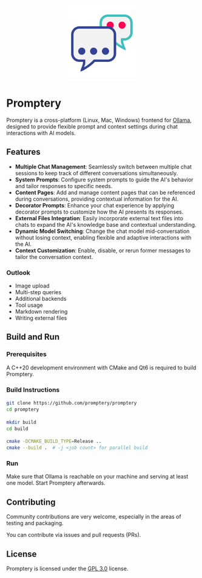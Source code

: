 <div align="center">
  <img alt="Promptery" src="packaging/icon.svg" width="200" />
</div>

# Promptery

Promptery is a cross-platform (Linux, Mac, Windows) frontend for
[Ollama](https://github.com/ollama/ollama), designed to provide flexible prompt
and context settings during chat interactions with AI models.

## Features

- **Multiple Chat Management**: Seamlessly switch between multiple chat sessions
  to keep track of different conversations simultaneously.
- **System Prompts**: Configure system prompts to guide the AI's behavior and
  tailor responses to specific needs.
- **Content Pages**: Add and manage content pages that can be referenced during
  conversations, providing contextual information for the AI.
- **Decorator Prompts**: Enhance your chat experience by applying decorator
  prompts to customize how the AI presents its responses.
- **External Files Integration**: Easily incorporate external text files into
  chats to expand the AI's knowledge base and contextual understanding.
- **Dynamic Model Switching**: Change the chat model mid-conversation without
  losing context, enabling flexible and adaptive interactions with the AI.
- **Context Customization**: Enable, disable, or rerun former messages to tailor
  the conversation context.

### Outlook

- Image upload
- Multi-step queries
- Additional backends
- Tool usage
- Markdown rendering
- Writing external files

## Build and Run

### Prerequisites

A C++20 development environment with CMake and Qt6 is required to build Promptery.

### Build Instructions

```bash
git clone https://github.com/promptery/promptery
cd promptery

mkdir build
cd build

cmake -DCMAKE_BUILD_TYPE=Release ..
cmake --build .  # -j <job count> for parallel build
```

### Run

Make sure that Ollama is reachable on your machine and serving at least one model. Start Promptery afterwards.

## Contributing

Community contributions are very welcome, especially in the areas of testing and
packaging.

You can contribute via issues and pull requests (PRs).

## License

Promptery is licensed under the [GPL 3.0](LICENSE) license.
